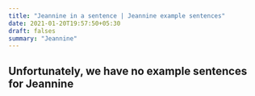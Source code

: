 ```yaml
---
title: "Jeannine in a sentence | Jeannine example sentences"
date: 2021-01-20T19:57:50+05:30
draft: falses
summary: "Jeannine"
---
```

## Unfortunately, we have no example sentences for Jeannine                 
